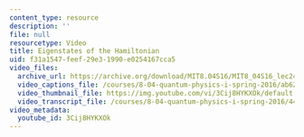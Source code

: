 ```yaml
---
content_type: resource
description: ''
file: null
resourcetype: Video
title: Eigenstates of the Hamiltonian
uid: f31a1547-feef-29e3-1990-e0254167cca5
video_files:
  archive_url: https://archive.org/download/MIT8.04S16/MIT8_04S16_lec24_s4_300k.mp4
  video_captions_file: /courses/8-04-quantum-physics-i-spring-2016/ab62427c308c548c8d6685665ad607f8_3Cij8HYKXOk.vtt
  video_thumbnail_file: https://img.youtube.com/vi/3Cij8HYKXOk/default.jpg
  video_transcript_file: /courses/8-04-quantum-physics-i-spring-2016/44c69b5eca28dccea96037ec70eb5cec_3Cij8HYKXOk.pdf
video_metadata:
  youtube_id: 3Cij8HYKXOk
---
```


